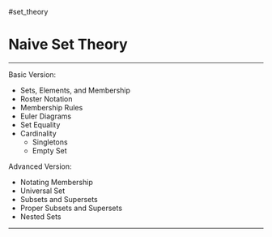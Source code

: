 #set_theory 

# Naive Set Theory

---


Basic Version:
- Sets, Elements, and Membership
- Roster Notation
- Membership Rules
- Euler Diagrams
- Set Equality
- Cardinality
	- Singletons
	- Empty Set


Advanced Version:
- Notating Membership
- Universal Set
- Subsets and Supersets
- Proper Subsets and Supersets
- Nested Sets

---